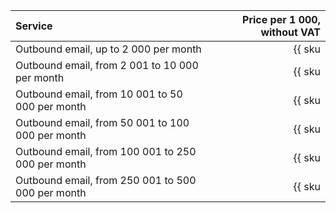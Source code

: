 |                  Service                          | Price per 1 000, without VAT |
|:--------------------------------------------------|-----------------------------:|
| Outbound email, up to 2 000 per month             | {{ sku|USD|postbox.email.count.v1|string }}                 |
| Outbound email, from 2 001 to 10 000 per month    | {{ sku|USD|postbox.email.count.v1|pricingRate.2|string }}   |
| Outbound email, from 10 001 to 50 000 per month   | {{ sku|USD|postbox.email.count.v1|pricingRate.10|string }}  |
| Outbound email, from 50 001 to 100 000 per month  | {{ sku|USD|postbox.email.count.v1|pricingRate.50|string }}  |
| Outbound email, from 100 001 to 250 000 per month | {{ sku|USD|postbox.email.count.v1|pricingRate.100|string }} |
| Outbound email, from 250 001 to 500 000 per month | {{ sku|USD|postbox.email.count.v1|pricingRate.250|string }} |